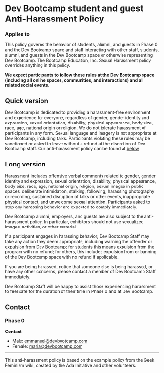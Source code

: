 # Dev Bootcamp student and guest Anti-Harassment Policy

### Applies to
This policy governs the behavior of students, alumni, and guests in Phase 0 and the Dev Bootcamp space and staff interacting with other staff, students, alumni, and guests in the Dev Bootcamp space or otherwise representing Dev Bootcamp.  The Bootcamp Education, Inc. Sexual Harassment policy overrides anything in this policy.

**We expect participants to follow these rules at the Dev Bootcamp space (including all online spaces, communities, and interactions) and all related social events.**

## Quick version
Dev Bootcamp is dedicated to providing a harassment-free environment and experience for everyone, regardless of gender, gender identity and expression, sexual orientation, disability, physical appearance, body size, race, age, national origin or religion. We do not tolerate harassment of participants in any form. Sexual language and imagery is not appropriate at Dev Bootcamp, including talks.  Participants violating these rules may be sanctioned or asked to leave without a refund at the discretion of Dev Bootcamp staff. Our anti-harassment policy can be found at [below](#long-version)

## Long version
Harassment includes offensive verbal comments related to gender, gender identity and expression, sexual orientation, disability, physical appearance, body size, race, age, national origin, religion, sexual images in public spaces, deliberate intimidation, stalking, following, harassing photography or recording, sustained disruption of talks or other events, inappropriate physical contact, and unwelcome sexual attention. Participants asked to stop any harassing behavior are expected to comply immediately.

Dev Bootcamp alumni, employers, and guests are also subject to the anti-harassment policy. In particular, exhibitors should not use sexualized images, activities, or other material.

If a participant engages in harassing behavior, Dev Bootcamp Staff may take any action they deem appropriate, including warning the offender or expulsion from Dev Bootcamp; for students this means expulsion from the program with no refund; for others, this includes expulsion from or banning of the Dev Bootcamp space with no refund if applicable.

If you are being harassed, notice that someone else is being harassed, or have any other concerns, please contact a member of Dev Bootcamp Staff immediately.

Dev Bootcamp Staff will be happy to assist those experiencing harassment to feel safe for the duration of their time in Phase 0 and at Dev Bootcamp.

## Contact

### Phase 0

**Contact**
* Male: emmanuel@devbootcamp.com
* Female: maria@devbootcamp.com


---

This anti-harassment policy is based on the example policy from the Geek Feminism wiki, created by the Ada Initiative and other volunteers.

